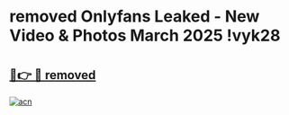 # removed Onlyfans Leaked - New Video & Photos March 2025 !vyk28

# <h2><a href="https://0eibhp.iuczelnia.edu.pl?title=removed&ref=vyk28">🔗👉 🔴 removed</a></h2>

[![acn](https://github.com/user-attachments/assets/0f9c940e-d8b0-45ae-aac7-cd30a18b3e1c)](https://0eibhp.iuczelnia.edu.pl?title=removed&ref=vyk28)

